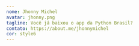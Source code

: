 ```yaml
---
nome: Jhonny Michel
avatar: jhonny.png
tagline: Você já baixou o app da Python Brasil?
contato: https://about.me/jhonnymichel
cor: style6
---
```

